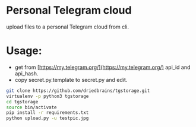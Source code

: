 # Personal Telegram cloud

upload files to a personal Telegram cloud from cli.

# Usage:

- get from [https://my.telegram.org/](https://my.telegram.org/) api_id and api_hash.
- copy secret.py.template to secret.py and edit.

```bash
git clone https://github.com/driedbrains/tgstorage.git
virtualenv -p python3 tgstorage
cd tgstorage
source bin/activate
pip install -r requirements.txt
python upload.py -u testpic.jpg
```
